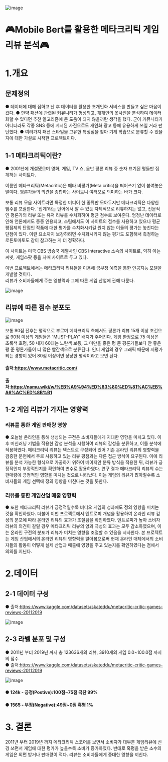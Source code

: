 ![image](https://user-images.githubusercontent.com/79899779/234442006-a13c65c3-5e94-44dc-96f3-e7919701e448.png)

#  🎮Mobile Bert를 활용한 메타크리틱 게임 리뷰 분석🎮




# 1.개요

## 문제정의
● 데이터에 대해 접하고 난 후 데이터를 활용한 초개인화 서비스를 만들고 싶은 마음이 컸다.
● 만약 패션에 관련된 커뮤니티가 형성되고, 개개인의 옷사진을 분석하여 데이터화할 수 있다면 추천 알고리즘에 큰 도움이 되지 않을까란 생각을 했다. 굳이 커뮤니티가 아니더라도 각종 SNS 등에 게시된 사진으로도 개인화 광고 등에 유용하게 쓰일 거라 판단했다.
● 여러가지 패션 스타일을 고유한 특징점을 찾아 기계 학습으로 분류할 수 있을 지에 대한 가설로 시작한 프로젝트이다.

## 1-1 메타크리틱이란?
● 2001년에 개설됐으며 영화, 게임, TV 쇼, 음반 평론 리뷰 중 숫자 표기된 평들만 집계하는 사이트다.

이름인 메타크리틱(Metacritic)은 메타 비평가(Meta critic)을 띄어쓰기 없이 붙여놓은 말이다. 평론가들의 의견을 종합하는 사이트니 여러모로 의미하는 바가 크다.

보통 리뷰 모음 사이트라면 특정한 미디어 한 종류만 모아두지만 메타크리틱은 다양한 범주를 포괄한다. '집계'라는 단어에서 알 수 있듯 자체적으로 리뷰하지는 않고, 전문적인 평론가의 리뷰 또는 유저 리뷰를 수치화하여 평균 점수로 보여준다. 엄청난 데이터로 인해 언론에서도 종종 인용되고, 스팀에서도 이 사이트의 점수를 사용하고 있으나 평균 평점제의 단점인 작품에 대한 평가를 수치화시키길 원치 않는 이들의 평가는 놓친다는 단점이 있다. 이런 요소까지 보강하려면 수치화시키지 않는 평가도 포함해서 측정하는 로튼토마토도 같이 참고하는 게 더 정확하다.

이 사이트는 미국 CBS 방송국 계열사인 CBS Interactive 소속의 사이트로, 익히 아는 씨넷, 게임스팟 등을 자매 사이트로 두고 있다.

이번 프로젝트에서는 메타크리틱 리뷰들을 이용해 긍부정 예측을 통한 인공지능 모델을 개발할 것이다.  
리뷰가 소비자들에게 주는 영향력과 그에 따른 게임 산업에 관해 다룬다.


![image](https://user-images.githubusercontent.com/79899779/234441144-a80844a4-7159-4767-b1ed-cf0388663d75.png)

## 리뷰에 따른 점수 분포도
![image](https://user-images.githubusercontent.com/79899779/232966431-cd133020-2ec7-4ed4-a3b3-e84b0d949c25.png)

보통 90점 전후는 명작으로 부르며 메타크리틱 측에서도 평론가 리뷰 15개 이상 조건으로 90점 이상의 게임들은 'MUST-PLAY' 배지가 주어진다.  게임 한정으로 75 이상은 초록색 호평, 50 내지 60대는 노란색 보통, 그 미만을 좋은 평 준 평론가들보다 안 좋은 평 준 평론가들이 더 많은 빨간색으로 분류된다. 인디 게임의 경우 그래픽 때문에 저평가되는 경향이 있어 80점 이상이면 상당한 명작이라고 보면 된다.


#### 츨처:https://www.metacritic.com/ 
#### 출처:https://namu.wiki/w/%EB%A9%94%ED%83%80%ED%81%AC%EB%A6%AC%ED%8B%B1

## 1-2 게임 리뷰가 가지는 영향력
### 리뷰를 통한 게임 판매량 영향 
● 오늘날 온라인을 통해 생성되는 구전은 소비자들에게 지대한 영향을 미치고 있다.  이후 머신러닝 기법을 적용한 감성 분석을 시행하여 리뷰의 감성을 분류하고, 이를 분석에 적용하였다. 메티크리틱 리뷰는 텍스트로 구성되어 있어 기존 온라인 리뷰의 영향력을 검증한 문헌에서 주로 사용하고 있는 리뷰 평점과는 다른 접근 방식이 요구된다. 이에 리뷰를 분석 가능한 형식으로 가공하기 위하여 베이지안 분류 방식을 적용한 뒤, 리뷰가 긍정적인지 부정적인지를 확인하여 변수로 활용하였다.
연구 결과 메타크리틱 리뷰의 수는 판매량에 긍정적인 영향을 미치는 것으로 나타났다. 이는 게임의 리뷰가 많아질수록 소비자들의 게임 선택에 정의 영향을 미친다는 것을 뜻한다.

### 리뷰를 통한 게임산업 매출 영향력
● 또한 메타크리틱 리뷰가 긍정적일수록 비디오 게임의 성과에도 정의 영향을 미치는 것을 확인하였다. 더불어 이번 프로젝트에서  엔트로피 개념을 활용하여 온라인 리뷰 감성의 분포에 따라 온라인 리뷰의 효과가 조절됨을 확인하였다. 엔트로피가 높아 소비자 리뷰의 의견이 갈릴 경우 메타크리틱 리뷰의 양과 극성의 효과는 모두 감소하였으며, 이는 온라인 구전의 분포가 리뷰가 미치는 영향을 조절할 수 있음을 시사한다. 본 프로젝트 는 게임 산업에서의 온라인 리뷰의 영향력을 알아봄으로써 현재 온라인 매체에서의 소비자들의 활동이 어떻게 실제 산업과 매출에 영향을 주고 있는지를 확인하였다는 점에서 의의를 지닌다.



# 2.데이터
## 2-1 데이터 구성
● 출처:https://www.kaggle.com/datasets/skateddu/metacritic-critic-games-reviews-20112019

![image](https://user-images.githubusercontent.com/79899779/234444141-fa0a009f-3b22-4c65-bcdc-df24103178be.png)








## 2-3 라벨 분포 및 구성

● 2011년 부터 2019년 까지 총 123636개의 리뷰, 3910개의 게임 0.0~100.0점 까지의 점수  
● 출처:https://www.kaggle.com/datasets/skateddu/metacritic-critic-games-reviews-20112019





![image](https://user-images.githubusercontent.com/79899779/234349966-8b340a03-a32a-4bd2-9ca3-681996a25cf6.png)

#### ● 124k - 긍정(Postive):100점~75점 극찬 99%
#### ● 1565 - 부정(Negative):49점~0점  혹평 1%

# 3. 결론
2011년 부터 2019년 까지 메타크리틱 스코어를 보면서 소비자가 대부분 게임리뷰에 신경 쓰면서 게임에 대한 평가가 높을수록
소비가 증가하였다. 반대로 혹평을 받은 소수의 게임은 외면 받거나 판매량이 적다. 리뷰는 소비자들에게 중대한 영향을 끼친다.










